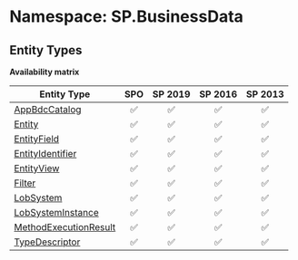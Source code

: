 # Namespace: SP.BusinessData

## Entity Types

**Availability matrix**

Entity Type | SPO | SP 2019 | SP 2016 | SP 2013
----------|:---:|:-------:|:-------:|:-------:
[AppBdcCatalog](./EntityTypes/AppBdcCatalog.md) | ✅ | ✅ | ✅ | ✅
[Entity](./EntityTypes/Entity.md) | ✅ | ✅ | ✅ | ✅
[EntityField](./EntityTypes/EntityField.md) | ✅ | ✅ | ✅ | ✅
[EntityIdentifier](./EntityTypes/EntityIdentifier.md) | ✅ | ✅ | ✅ | ✅
[EntityView](./EntityTypes/EntityView.md) | ✅ | ✅ | ✅ | ✅
[Filter](./EntityTypes/Filter.md) | ✅ | ✅ | ✅ | ✅
[LobSystem](./EntityTypes/LobSystem.md) | ✅ | ✅ | ✅ | ✅
[LobSystemInstance](./EntityTypes/LobSystemInstance.md) | ✅ | ✅ | ✅ | ✅
[MethodExecutionResult](./EntityTypes/MethodExecutionResult.md) | ✅ | ✅ | ✅ | ✅
[TypeDescriptor](./EntityTypes/TypeDescriptor.md) | ✅ | ✅ | ✅ | ✅